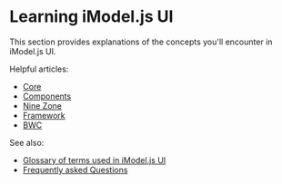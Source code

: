 # Learning iModel.js UI

This section provides explanations of the concepts you'll encounter in iModel.js UI.

Helpful articles:

* [Core](./core/index)
* [Components](./components/index)
* [Nine Zone](./ninezone/index)
* [Framework](./framework/index)
* [BWC](./bwc/index)

See also:

* [Glossary of terms used in iModel.js UI](./Glossary)
* [Frequently asked Questions](./faq)
